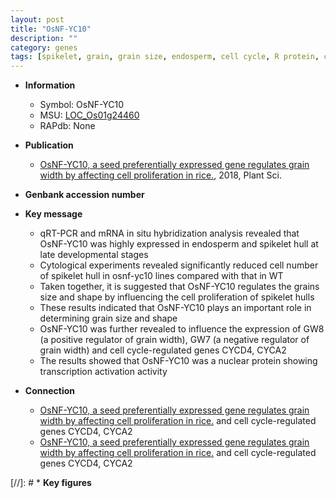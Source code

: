 ```yaml
---
layout: post
title: "OsNF-YC10"
description: ""
category: genes
tags: [spikelet, grain, grain size, endosperm, cell cycle, R protein, cell proliferation, grain width]
---
```


* **Information**  
    + Symbol: OsNF-YC10  
    + MSU: [LOC_Os01g24460](http://rice.plantbiology.msu.edu/cgi-bin/ORF_infopage.cgi?orf=LOC_Os01g24460)  
    + RAPdb: None  

* **Publication**  
    + [OsNF-YC10, a seed preferentially expressed gene regulates grain width by affecting cell proliferation in rice.](http://www.ncbi.nlm.nih.gov/pubmed?term=OsNF-YC10,+a+seed+preferentially+expressed+gene+regulates+grain+width+by+affecting+cell+proliferation+in+rice.%5BTitle%5D), 2018, Plant Sci.

* **Genbank accession number**  

* **Key message**  
    + qRT-PCR and mRNA in situ hybridization analysis revealed that OsNF-YC10 was highly expressed in endosperm and spikelet hull at late developmental stages
    + Cytological experiments revealed significantly reduced cell number of spikelet hull in osnf-yc10 lines compared with that in WT
    + Taken together, it is suggested that OsNF-YC10 regulates the grains size and shape by influencing the cell proliferation of spikelet hulls
    + These results indicated that OsNF-YC10 plays an important role in determining grain size and shape
    + OsNF-YC10 was further revealed to influence the expression of GW8 (a positive regulator of grain width), GW7 (a negative regulator of grain width) and cell cycle-regulated genes CYCD4, CYCA2
    + The results showed that OsNF-YC10 was a nuclear protein showing transcription activation activity

* **Connection**  
    + [OsNF-YC10, a seed preferentially expressed gene regulates grain width by affecting cell proliferation in rice.](a+negative+regulator+of+grain+width) and cell cycle-regulated genes CYCD4, CYCA2
    + [OsNF-YC10, a seed preferentially expressed gene regulates grain width by affecting cell proliferation in rice.](a+negative+regulator+of+grain+width) and cell cycle-regulated genes CYCD4, CYCA2

[//]: # * **Key figures**  


